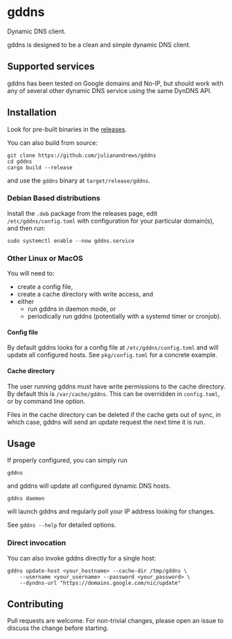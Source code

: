 # gddns

Dynamic DNS client.

gddns is designed to be a clean and simple dynamic DNS client.

## Supported services

gddns has been tested on Google domains and No-IP, but should work with any
of several other dynamic DNS service using the same DynDNS API.

## Installation

Look for pre-built binaries in the
[releases](https://github.com/julianandrews/gddns/releases).

You can also build from source:

    git clone https://github.com/julianandrews/gddns
    cd gddns
    cargo build --release

and use the `gddns` binary at `target/release/gddns`.

### Debian Based distributions

Install the `.deb` package from the releases page, edit
`/etc/gddns/config.toml` with configuration for your particular domain(s), and
then run:

    sudo systemctl enable --now gddns.service

### Other Linux or MacOS

You will need to:

- create a config file,
- create a cache directory with write access, and
- either
    - run gddns in daemon mode, or
    - periodically run gddns (potentially with a systemd timer or cronjob).

#### Config file

By default gddns looks for a config file at `/etc/gddns/config.toml` and will
update all configured hosts. See `pkg/config.toml` for a concrete example.

#### Cache directory

The user running gddns must have write permissions to the cache directory. By
default this is `/var/cache/gddns`. This can be overridden in `config.toml`, or
by command line option.

Files in the cache directory can be deleted if the cache gets out of sync, in
which case, gddns will send an update request the next time it is run.

## Usage

If properly configured, you can simply run

    gddns

and gddns will update all configured dynamic DNS hosts.

    gddns daemon

will launch gddns and regularly poll your IP address looking for changes.

See `gddns --help` for detailed options.

### Direct invocation

You can also invoke gddns directly for a single host:

    gddns update-host <your_hostname> --cache-dir /tmp/gddns \
        --username <your_username> --password <your_password> \
        --dyndns-url "https://domains.google.com/nic/update"

## Contributing

Pull requests are welcome. For non-trivial changes, please open an issue to
discuss the change before starting.
